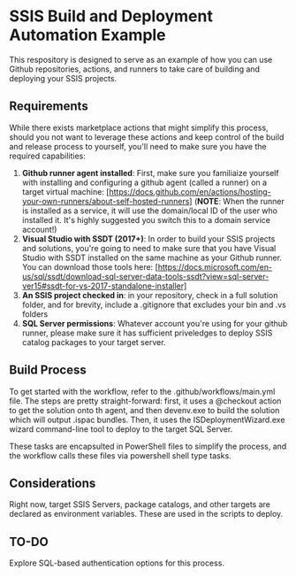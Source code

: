 # SSIS Build and Deployment Automation Example

This respository is designed to serve as an example of how you can use Github repositories, actions, and runners to take care of building and deploying your SSIS projects.

## Requirements

While there exists marketplace actions that might simplify this process, should you not want to leverage these actions and keep control of the build and release process to yourself, you'll need to make sure you have the required capabilities:

1. **Github runner agent installed**: First, make sure you familiaize yourself with installing and configuring a github agent (called a runner) on a target virtual machine: [https://docs.github.com/en/actions/hosting-your-own-runners/about-self-hosted-runners]  (**NOTE**: When the runner is installed as a service, it will use the domain/local ID of the user who installed it. It's highly suggested you switch this to a domain service account!)
2. **Visual Studio with SSDT (2017+)**: In order to build your SSIS projects and solutions, you're going to need to make sure that you have Visual Studio with SSDT installed on the same machine as your Github runner. You can download those tools here: [https://docs.microsoft.com/en-us/sql/ssdt/download-sql-server-data-tools-ssdt?view=sql-server-ver15#ssdt-for-vs-2017-standalone-installer]
3. **An SSIS project checked in**: in your repository, check in a full solution folder, and for brevity, include a .gitignore that excludes your bin and .vs folders
4. **SQL Server permissions**: Whatever account you're using for your github runner, please make sure it has sufficient priveledges to deploy SSIS catalog packages to your target server.

## Build Process

To get started with the workflow, refer to the .github/workflows/main.yml file. The steps are pretty straight-forward: first, it uses a @checkout action to get the solution onto th agent, and then devenv.exe to build the solution which will output .ispac bundles. Then, it uses the ISDeploymentWizard.exe wizard command-line tool to deploy to the target SQL Server.

These tasks are encapsulted in PowerShell files to simplify the process, and the workflow calls these files via powershell shell type tasks.

## Considerations

Right now, target SSIS Servers, package catalogs, and other targets are declared as environment variables. These are used in the scripts to deploy.

## TO-DO

Explore SQL-based authentication options for this process.